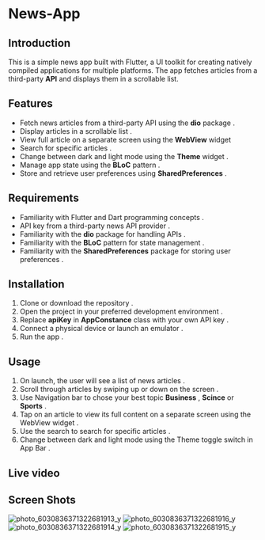 # News-App

## Introduction
This is a simple news app built with Flutter, a UI toolkit for creating natively compiled applications for multiple platforms. The app fetches articles from a third-party **API** and displays them in a scrollable list.

## Features
- Fetch news articles from a third-party API using the **dio** package .
- Display articles in a scrollable list .
- View full article on a separate screen using the **WebView** widget
- Search for specific articles .
- Change between dark and light mode using the **Theme** widget .
- Manage app state using the **BLoC** pattern .
- Store and retrieve user preferences using **SharedPreferences** .

## Requirements
- Familiarity with Flutter and Dart programming concepts .
- API key from a third-party news API provider .
- Familiarity with the **dio** package for handling APIs .
- Familiarity with the **BLoC** pattern for state management . 
- Familiarity with the **SharedPreferences** package for storing user preferences .

## Installation
1. Clone or download the repository .
2. Open the project in your preferred development environment .
3. Replace **apiKey** in **AppConstance** class with your own API key .
4. Connect a physical device or launch an emulator .
5. Run the app .

## Usage
1. On launch, the user will see a list of news articles .
2. Scroll through articles by swiping up or down on the screen .
3. Use Navigation bar to chose your best topic **Business** , **Scince** or **Sports** .
4. Tap on an article to view its full content on a separate screen using the WebView widget . 
5. Use the search  to search for specific articles . 
6. Change between dark and light mode using the Theme toggle switch in App Bar .

## Live video 

## Screen Shots
![photo_6030836371322681913_y](https://user-images.githubusercontent.com/96302371/220876965-014e9e26-9c8e-4d12-adbe-c9597b44bd99.jpg) ![photo_6030836371322681916_y](https://user-images.githubusercontent.com/96302371/220877387-cdbcc97f-99bc-48b1-9fb7-8b42329e324c.jpg)
![photo_6030836371322681914_y](https://user-images.githubusercontent.com/96302371/220877138-247eb2ed-21c2-43d9-9055-a864910d1316.jpg)
![photo_6030836371322681915_y](https://user-images.githubusercontent.com/96302371/220877290-fa84e88e-19e3-45ca-b685-825ad357588d.jpg)






